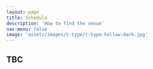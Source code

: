 ```yaml
---
layout: page
title: Schedule
description: 'How to find the venue'
nav-menu: false
image: 'assets/images/t-type/t-type-hollow-dark.jpg'
---
```


## TBC
